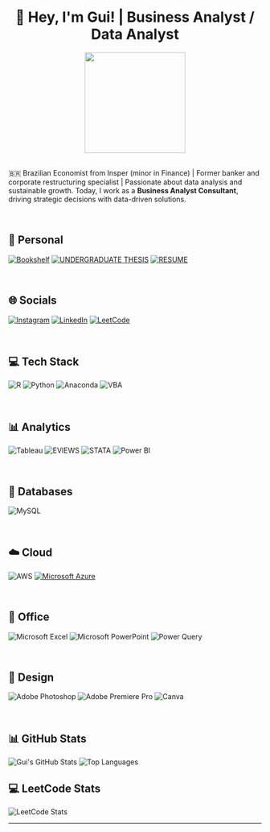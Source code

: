 <h1 align="center"> 👋 Hey, I'm Gui! | Business Analyst / Data Analyst </h1>
<div align="center">
  <img src="https://media1.giphy.com/media/v1.Y2lkPTc5MGI3NjExdWh3N2FlMzd5NXpneXowaTN1cGQ0ZXlxZWtybHh1ZTB5bjMzZGpieiZlcD12MV9pbnRlcm5hbF9naWZfYnlfaWQmY3Q9Zw/26xBwdIuRJiAIqHwA/giphy.gif" width="200"/>
</div>
</br>
  
:brazil: Brazilian Economist from Insper (minor in Finance) | Former banker and corporate restructuring specialist | Passionate about data analysis and sustainable growth. Today, I work as a **Business Analyst Consultant**, driving strategic decisions with data-driven solutions.


</br>

## 🏡 Personal
[![Bookshelf](https://img.shields.io/badge/Bookshelf-green)](https://github.com/Guifranca1/BookShelf/blob/main/README.md) 
[![UNDERGRADUATE THESIS](https://img.shields.io/badge/Undergraduate_Thesis-red)](https://repositorio.insper.edu.br/entities/publication/39057915-d176-45f8-85cd-6bb69506fcd2) 
[![RESUME](https://img.shields.io/badge/Resume_CV-yellow)](https://github.com/Guifranca1/Resume/blob/main/Guilherme%20Fran%C3%A7a%20CV%20-%20English%202025.pdf) 

</br>

## 🌐 Socials
[![Instagram](https://img.shields.io/badge/Instagram-%23E4405F.svg?logo=Instagram&logoColor=white)](https://instagram.com/_guiifranca) 
[![LinkedIn](https://img.shields.io/badge/LinkedIn-%230077B5.svg?logo=linkedin&logoColor=white)](https://linkedin.com/in/guifrancadecastro) 
[![LeetCode](https://badges.peiyuan.ch/v2/leetcode/Guifranca1/ranking?label=Guifranca1&logo=leetcode)](https://leetcode.com/u/Guifranca1/)

</br>

## 💻 Tech Stack
![R](https://img.shields.io/badge/R-%23276DC3.svg?style=flat&logo=r&logoColor=white) 
![Python](https://img.shields.io/badge/Python-4B8BBE?style=flat&logo=python&logoColor=white)
![Anaconda](https://img.shields.io/badge/Anaconda-%2344A833.svg?style=flat&logo=anaconda&logoColor=white)
![VBA](https://img.shields.io/badge/VBA-4D4D4D?style=flat&logo=visual-studio-code&logoColor=white)

</br>

## 📊 Analytics
![Tableau](https://img.shields.io/badge/Tableau-5A8F98?style=flat&logo=tableau&logoColor=white) 
![EVIEWS](https://img.shields.io/badge/EViews-5A7D3E?style=flat&logo=ev-views&logoColor=white) 
![STATA](https://img.shields.io/badge/Stata-3C6F8C?style=flat&logo=stata&logoColor=white) 
![Power BI](https://img.shields.io/badge/Power_BI-3D9BE8?style=flat&logo=power-bi&logoColor=white) 

</br>

## 💾 Databases
![MySQL](https://img.shields.io/badge/MySQL-6B8E9D?style=flat&logo=mysql&logoColor=white)

</br>

## ☁️ Cloud
![AWS](https://img.shields.io/badge/Amazon_AWS-232F3E?style=flat&logo=amazon-web-services&logoColor=white)
[![Microsoft Azure](https://custom-icon-badges.demolab.com/badge/Microsoft%20Azure-0089D6?logo=msazure&logoColor=white)](#)

</br>

## 🏢 Office
![Microsoft Excel](https://img.shields.io/badge/Microsoft_Excel-3E7D43?style=flat&logo=microsoft-excel&logoColor=white) 
![Microsoft PowerPoint](https://img.shields.io/badge/Microsoft_PowerPoint-9F3D2D?style=flat&logo=microsoft-powerpoint&logoColor=white)
![Power Query](https://img.shields.io/badge/Power_Query-8E8E8E?style=flat&logo=powerquery&logoColor=white)

</br>

## 🎨 Design
![Adobe Photoshop](https://img.shields.io/badge/Adobe%20Photoshop-4A9BFF?style=flat&logo=adobe-photoshop&logoColor=white) 
![Adobe Premiere Pro](https://img.shields.io/badge/Adobe%20Premiere%20Pro-5F75FF?style=flat&logo=adobe-premiere-pro&logoColor=white) 
![Canva](https://img.shields.io/badge/Canva-6F8F8F.svg?style=flat&logo=canva&logoColor=white)

</br>

## 📊 GitHub Stats
![Gui's GitHub Stats](https://github-readme-stats.vercel.app/api?username=Guifranca1&show_icons=true&theme=radical)
![Top Languages](https://github-readme-stats.vercel.app/api/top-langs/?username=Guifranca1&layout=compact&theme=radical)
</br>

## 💻 LeetCode Stats
![LeetCode Stats](https://leetcard.jacoblin.cool/Guifranca1?theme=dark&font=monospace&ext=activity&show=ranking&hide_border=true&bg=transparent&color=FFFFFF&title=3A8B8C)


---


<!-- Proudly created with GPRM ( https://gprm.itsvg.in ) -->
